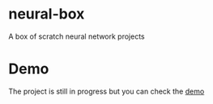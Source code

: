 # neural-box

A box of scratch neural network projects

# Demo

The project is still in progress but you can check the [demo](https://yoannchb-pro.github.io/neural-box/)

